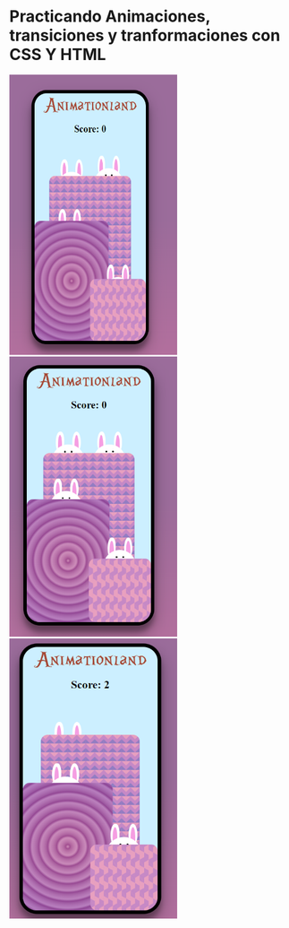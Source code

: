 <h1> Practicando Animaciones, transiciones y tranformaciones con CSS Y HTML </h1>

<div>
<img src="conejitos1.png" alt="conejitos" width="300" height="500" />
<img src="conejitos2.png" alt="conejitos" width="300" height="500"/>
<img src="conejitos3.png" alt="conejitos" width="300" height="500"/>
</div>
